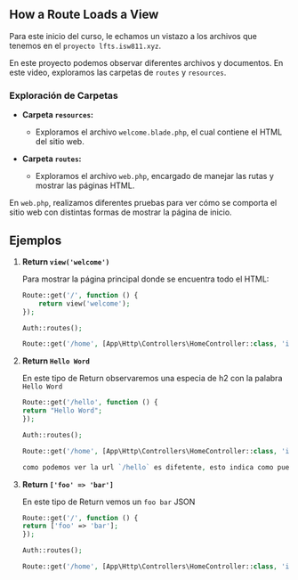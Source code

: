 ## How a Route Loads a View 

Para este inicio del curso, le echamos un vistazo a los archivos que tenemos en el `proyecto lfts.isw811.xyz`.

En este proyecto podemos observar diferentes archivos y documentos. En este video, exploramos las carpetas de `routes` y `resources`.

### Exploración de Carpetas

- **Carpeta `resources`:** 
  - Exploramos el archivo `welcome.blade.php`, el cual contiene el HTML del sitio web.

- **Carpeta `routes`:** 
  - Exploramos el archivo `web.php`, encargado de manejar las rutas y mostrar las páginas HTML.

En `web.php`, realizamos diferentes pruebas para ver cómo se comporta el sitio web con distintas formas de mostrar la página de inicio.

## Ejemplos 

1. **Return `view('welcome')`**

   Para mostrar la página principal donde se encuentra todo el HTML:

   ```php
   Route::get('/', function () {
       return view('welcome');
   });

   Auth::routes();

   Route::get('/home', [App\Http\Controllers\HomeController::class, 'index'])->name('home');

2. **Return `Hello Word`**
    
    En este tipo de Return observaremos una especia de h2 con la palabra `Hello Word` 

      ```php
   Route::get('/hello', function () {
    return "Hello Word";
    });

    Auth::routes();

    Route::get('/home', [App\Http\Controllers\HomeController::class, 'index'])->name('home');

    como podemos ver la url `/hello` es difetente, esto indica como puedemos modificar las rutas segun las necesitemo


3. **Return `['foo' => 'bar']`**
    
    En este tipo de Return vemos un ` foo bar `   JSON 

      ```php
      Route::get('/', function () {
    return ['foo' => 'bar'];
    });

    Auth::routes();

    Route::get('/home', [App\Http\Controllers\HomeController::class, 'index'])->name('home');

   

  

